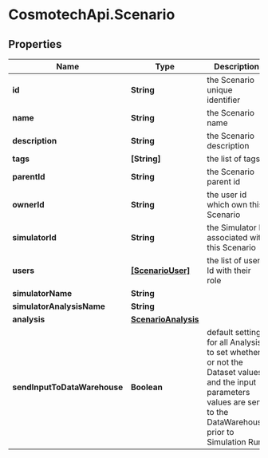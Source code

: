 # CosmotechApi.Scenario

## Properties

Name | Type | Description | Notes
------------ | ------------- | ------------- | -------------
**id** | **String** | the Scenario unique identifier | [optional] [readonly] 
**name** | **String** | the Scenario name | 
**description** | **String** | the Scenario description | [optional] 
**tags** | **[String]** | the list of tags | [optional] 
**parentId** | **String** | the Scenario parent id | [optional] 
**ownerId** | **String** | the user id which own this Scenario | [optional] [readonly] 
**simulatorId** | **String** | the Simulator Id associated with this Scenario | [optional] [readonly] 
**users** | [**[ScenarioUser]**](ScenarioUser.md) | the list of users Id with their role | [optional] 
**simulatorName** | **String** |  | [optional] 
**simulatorAnalysisName** | **String** |  | [optional] 
**analysis** | [**ScenarioAnalysis**](ScenarioAnalysis.md) |  | [optional] 
**sendInputToDataWarehouse** | **Boolean** | default setting for all Analysis to set whether or not the Dataset values and the input parameters values are send to the DataWarehouse prior to Simulation Run | [optional] 


